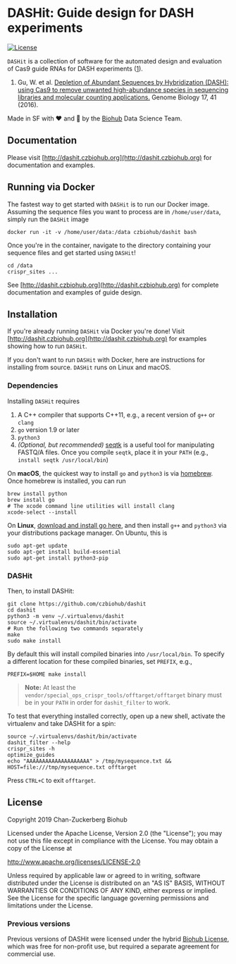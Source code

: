 # DASHit: Guide design for DASH experiments
[![License](https://img.shields.io/badge/License-Apache%202.0-blue.svg)](https://opensource.org/licenses/Apache-2.0)

`DASHit` is a collection of software for the automated design and evaluation of Cas9 guide RNAs for DASH experiments ([1](#dash)).

1. <a name="dash"></a> Gu, W. et al. [Depletion of Abundant Sequences by Hybridization (DASH): using Cas9 to remove unwanted high-abundance species in sequencing libraries and molecular counting applications.](https://genomebiology.biomedcentral.com/articles/10.1186/s13059-016-0904-5) Genome Biology 17, 41 (2016).

Made in SF with :hearts: and :microscope: by the [Biohub](https://www.czbiohub.org) Data Science Team.

## Documentation
Please visit [http://dashit.czbiohub.org](http://dashit.czbiohub.org) for documentation and examples.

## Running via Docker
The fastest way to get started with `DASHit` is to run our Docker image. Assuming the sequence files you want to process are in `/home/user/data`, simply run the `DASHit` image

```shell
docker run -it -v /home/user/data:/data czbiohub/dashit bash
```

Once you're in the container, navigate to the directory containing your sequence files and get started using `DASHit`!

```shell
cd /data
crispr_sites ...
```

See [http://dashit.czbiohub.org](http://dashit.czbiohub.org) for complete documentation and examples of guide design.

## Installation
If you're already running `DASHit` via Docker you're done! Visit [http://dashit.czbiohub.org](http://dashit.czbiohub.org) for examples showing how to run `DASHit`.

If you don't want to run `DASHit` with Docker, here are instructions for installing from source. `DASHit` runs on Linux and macOS. 

### Dependencies
Installing `DASHit` requires

1. A C++ compiler that supports C++11, e.g., a recent version of `g++` or `clang`
2. `go` version 1.9 or later
3. `python3`
4. *(Optional, but recommended)* [seqtk](https://github.com/lh3/seqtk) is a useful tool for manipulating FASTQ/A files. Once you compile `seqtk`, place it in your `PATH` (e.g., `install seqtk /usr/local/bin`)

On **macOS**, the quickest way to install `go` and `python3` is via [homebrew](https://brew.sh/). Once homebrew is installed, you can run

```shell
brew install python
brew install go
# The xcode command line utilities will install clang
xcode-select --install
```

On **Linux**, [download and install go here](https://golang.org/dl/), and then install `g++` and `python3` via your distributions package manager. On Ubuntu, this is

```shell
sudo apt-get update
sudo apt-get install build-essential
sudo apt-get install python3-pip
```
	

### DASHit
Then, to install DASHit:

```shell
git clone https://github.com/czbiohub/dashit
cd dashit
python3 -m venv ~/.virtualenvs/dashit
source ~/.virtualenvs/dashit/bin/activate
# Run the following two commands separately
make
sudo make install 
```

By default this will install compiled binaries into
`/usr/local/bin`. To specify a different location for these compiled
binaries, set `PREFIX`, e.g.,

```shell
PREFIX=$HOME make install
```

> **Note:** At least the `vendor/special_ops_crispr_tools/offtarget/offtarget` binary must be in your `PATH` in order for `dashit_filter` to work.

To test that everything installed correctly, open up a new shell, activate the virtualenv and take DASHit for a spin:

```shell
source ~/.virtualenvs/dashit/bin/activate
dashit_filter --help
crispr_sites -h
optimize_guides
echo "AAAAAAAAAAAAAAAAAAAA" > /tmp/mysequence.txt && HOST=file:///tmp/mysequence.txt offtarget
```

Press `CTRL+C` to exit `offtarget`.

## License
Copyright 2019 Chan-Zuckerberg Biohub

Licensed under the Apache License, Version 2.0 (the "License");
you may not use this file except in compliance with the License.
You may obtain a copy of the License at

  http://www.apache.org/licenses/LICENSE-2.0

Unless required by applicable law or agreed to in writing, software
distributed under the License is distributed on an "AS IS" BASIS,
WITHOUT WARRANTIES OR CONDITIONS OF ANY KIND, either express or implied.
See the License for the specific language governing permissions and
limitations under the License.

### Previous versions
Previous versions of DASHit were licensed under the hybrid [Biohub License](./old-dashit-1.0.md), which was free for non-profit use, but required a separate
agreement for commercial use.
